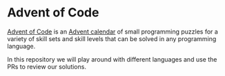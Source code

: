 # Advent of Code
[Advent of Code](https://adventofcode.com/) is an [Advent calendar](https://en.wikipedia.org/wiki/Advent_calendar) of small programming puzzles for a variety of skill sets and skill levels that can be solved in any programming language.

In this repository we will play around with different languages and use the PRs to review our solutions.
